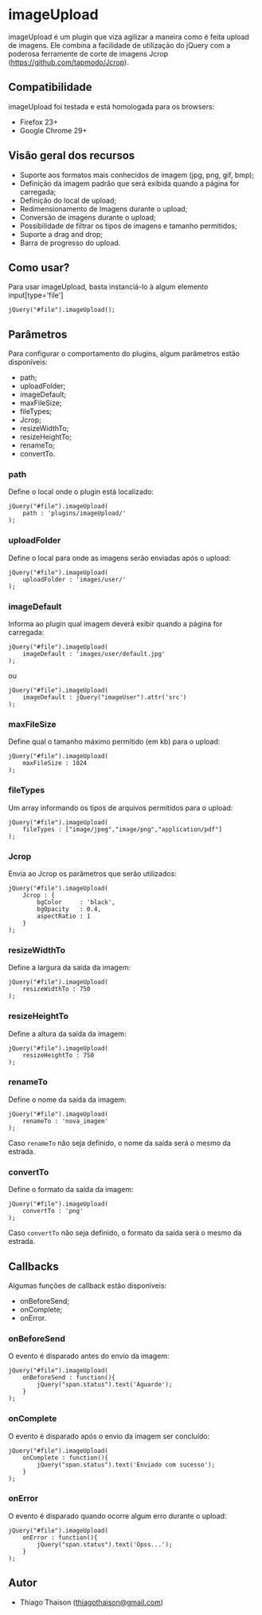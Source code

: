 imageUpload
===========

imageUpload é um plugin que viza agilizar a maneira como é feita upload de imagens. Ele combina a facilidade de utilização do jQuery com a poderosa ferramente de corte de imagens Jcrop (https://github.com/tapmodo/Jcrop).

Compatibilidade
---------------

imageUpload foi testada e está homologada para os browsers:
* Firefox 23+
* Google Chrome 29+

Visão geral dos recursos
------------------------

* Suporte aos formatos mais conhecidos de imagem (jpg, png, gif, bmp);
* Definição da imagem padrão que será exibida quando a página for carregada;
* Definição do local de upload;
* Redimensionamento de Imagens durante o upload;
* Conversão de imagens durante o upload;
* Possibilidade de filtrar os tipos de imagens e tamanho permitidos;
* Suporte a drag and drop;
* Barra de progresso do upload.



Como usar?
----------

Para usar imageUpload, basta instanciá-lo à algum elemento input[type='file']

    jQuery("#file").imageUpload();
  

Parâmetros
------

Para configurar o comportamento do plugins, algum parâmetros estão disponíveis:

* path;
* uploadFolder;
* imageDefault;
* maxFileSize;
* fileTypes;
* Jcrop;
* resizeWidthTo;
* resizeHeightTo;
* renameTo;
* convertTo.


### path
Define o local onde o plugin está localizado:

    jQuery("#file").imageUpload(
    	path : 'plugins/imageUpload/'
    );

### uploadFolder
Define o local para onde as imagens serão enviadas após o upload:

    jQuery("#file").imageUpload(
    	uploadFolder : 'images/user/'
    );

### imageDefault
Informa ao plugin qual imagem deverá exibir quando a página for carregada:

    jQuery("#file").imageUpload(
    	imageDefault : 'images/user/default.jpg'
    );

ou

    jQuery("#file").imageUpload(
    	imageDefault : jQuery("imageUser").attr('src')
    );

### maxFileSize
Define qual o tamanho máximo permitido (em kb) para o upload:

    jQuery("#file").imageUpload(
    	maxFileSize : 1024
    );

### fileTypes
Um array informando os tipos de arquivos permitidos para o upload:

    jQuery("#file").imageUpload(
    	fileTypes : ["image/jpeg","image/png","application/pdf"]
    );

### Jcrop
Envia ao Jcrop os parâmetros que serão utilizados:

    jQuery("#file").imageUpload(
    	Jcrop : { 
    		bgColor     : 'black', 
    		bgOpacity   : 0.4, 
    		aspectRatio : 1
    	}
    );

### resizeWidthTo
Define a largura da saída da imagem:

    jQuery("#file").imageUpload(
    	resizeWidthTo : 750
    );

### resizeHeightTo
Define a altura da saída da imagem:

    jQuery("#file").imageUpload(
    	resizeHeightTo : 750
    );

### renameTo
Define o nome da saída da imagem:

    jQuery("#file").imageUpload(
    	renameTo : 'nova_imagem'
    );

Caso `renameTo` não seja definido, o nome da saída será o mesmo da estrada.

### convertTo
Define o formato da saída da imagem:

    jQuery("#file").imageUpload(
    	convertTo : 'png'
    );

Caso `convertTo` não seja definido, o formato da saída será o mesmo da estrada.




Callbacks
---------
Algumas funções de callback estão disponíveis:

* onBeforeSend;
* onComplete;
* onError.

### onBeforeSend

O evento é disparado antes do envio da imagem:

    jQuery("#file").imageUpload(
    	onBeforeSend : function(){
    		jQuery("span.status").text('Aguarde');
    	}
    );

### onComplete

O evento é disparado após o envio da imagem ser concluído:

    jQuery("#file").imageUpload(
    	onComplete : function(){
    		jQuery("span.status").text('Enviado com sucesso');
    	}
    );

### onError

O evento é disparado quando ocorre algum erro durante o upload:

    jQuery("#file").imageUpload(
    	onError : function(){
    		jQuery("span.status").text('Opss...');
    	}
    );
    



Autor
-----

* Thiago Thaison (thiagothaison@gmail.com)
